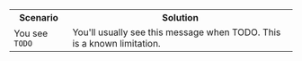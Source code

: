 <table>
  <tbody>
    <tr>
      <th style={{ minWidth: 180 + 'px' }}>Scenario</th>
      <th>Solution</th>
    </tr>
    <tr>
      <td>
        You see <code>TODO</code>
      </td>
      <td>You'll usually see this message when TODO. This is a known limitation.</td>
    </tr>
  </tbody>
</table>

